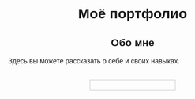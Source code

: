 <!DOCTYPE html>
<html lang="en">
<head>
<meta charset="UTF-8">
<meta name="viewport" content="width=device-width, initial-scale=1.0">
<title>Привет, я Ксюша! </title>
<style>
  body {
    font-family: Arial, sans-serif;
  }
  h1, h2, h3 {
    text-align: center;
  }
  .project-container {
    display: flex;
    justify-content: space-around;
    margin: 20px auto;
  }
  .project {
    width: 30%;
    padding: 10px;
    border: 1px solid #ccc;
    margin: 10px;
    text-align: left;
  }
  .project img {
    max-width: 100%;
    height: auto;
  }
</style>
</head>
<body>

<!-- Заголовок -->
<h1>Моё портфолио</h1>

<!-- Описание -->
<div>
  <h2>Обо мне</h2>
  <p>Здесь вы можете рассказать о себе и своих навыках.</p>
</div>

<!-- Проекты -->
<div class="project-container">
  <!-- Проект 1 -->
  <div class="project">
